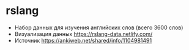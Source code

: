 # rslang

- Набор данных для изучения английских слов (всего 3600 слов)  
- Визуализация данных https://rslang-data.netlify.com/  
- Источник https://ankiweb.net/shared/info/1104981491  
